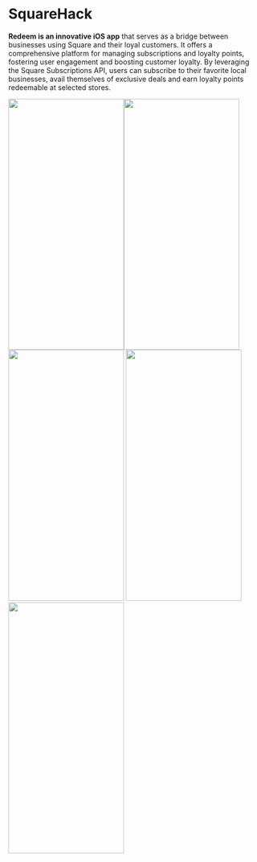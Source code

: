 # SquareHack

**Redeem is an innovative iOS app** that serves as a bridge between businesses using Square and their loyal customers. It offers a comprehensive platform for managing subscriptions and loyalty points, fostering user engagement and boosting customer loyalty. By leveraging the Square Subscriptions API, users can subscribe to their favorite local businesses, avail themselves of exclusive deals and earn loyalty points redeemable at selected stores.

<img src="https://github.com/jesusrafaelchris/SquareHack/assets/22798773/9114d00f-f0a0-41ae-8e65-a5e8ee74c26b" width="230" height="500"><img src="https://github.com/jesusrafaelchris/SquareHack/assets/22798773/df74f75c-2039-4ceb-9b88-1999429af48c" width="230" height="500"> <img src="https://github.com/jesusrafaelchris/SquareHack/assets/22798773/78d86312-4431-43b6-be48-5e66f5478173" width="230" height="500"> <img src="https://github.com/jesusrafaelchris/SquareHack/assets/22798773/4f2fced4-721a-4b3c-9776-15576035cf35" width="230" height="500"> 
<img src="https://github.com/jesusrafaelchris/SquareHack/assets/22798773/4ea97032-6aa3-478a-8f12-af65881d5f0b" width="230" height="500"> 

